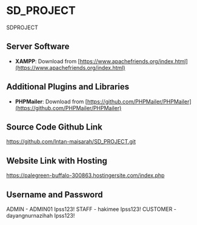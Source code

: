 # SD_PROJECT
SDPROJECT

## Server Software
- **XAMPP**: Download from [https://www.apachefriends.org/index.html](https://www.apachefriends.org/index.html)

## Additional Plugins and Libraries
- **PHPMailer**: Download from [https://github.com/PHPMailer/PHPMailer](https://github.com/PHPMailer/PHPMailer)


## Source Code Github Link
https://github.com/Intan-maisarah/SD_PROJECT.git

## Website Link with Hosting
https://palegreen-buffalo-300863.hostingersite.com/index.php

## Username and Password
ADMIN - ADMIN01 Ipss123!
STAFF - hakimee Ipss123!
CUSTOMER - dayangnurnazihah Ipss123!

